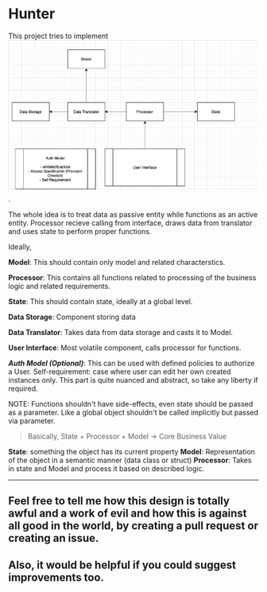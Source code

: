 # Hunter

This project tries to implement ![System Design](/sysdes.png).


The whole idea is to treat data as passive entity while functions as an active entity.
Processor recieve calling from interface, draws data from translator and uses state to perform proper functions.


Ideally,

**Model**: This should contain only model and related characterstics.

**Processor**: This contains all functions related to processing of the business logic and related requirements.

**State**: This should contain state, ideally at a global level.

**Data Storage**: Component storing data

**Data Translator**: Takes data from data storage and casts it to Model.

**User Interface**: Most volatile component, calls processor for functions.

**_Auth Model (Optional)_**: This can be used with defined policies to authorize a User.
	Self-requirement: case where user can edit her own created instances only.
	This part is quite nuanced and abstract, so take any liberty if required.

NOTE: Functions shouldn't have side-effects, even state should be passed as a parameter.
Like a global object shouldn't be called implicitly but passed via parameter.

> Basically, State + Processor + Model -> Core Business Value


**State**: something the object has its current property
**Model**: Representation of the object in a semantic manner (data class or struct)
**Processor**: Takes in state and Model and process it based on described logic.

____

## Feel free to tell me how this design is totally awful and a work of evil and how this is against all good in the world, by creating a pull request or creating an issue.
## Also, it would be helpful if you could suggest improvements too.